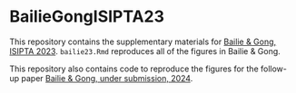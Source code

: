 # BailieGongISIPTA23
This repository contains the supplementary materials for [Bailie &amp; Gong, ISIPTA 2023](https://proceedings.mlr.press/v215/bailie23a.html). `bailie23.Rmd` reproduces all of the figures in Bailie & Gong.

This repository also contains code to reproduce the figures for the follow-up paper [Bailie &amp; Gong, under submission, 2024](https://arxiv.org/abs/2401.15491).